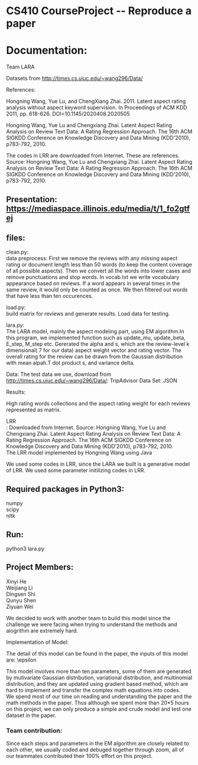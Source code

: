 # CS410 CourseProject -- Reproduce a paper

# Documentation:

Team LARA

Datasets from http://times.cs.uiuc.edu/~wang296/Data/

References: 

Hongning Wang, Yue Lu, and ChengXiang Zhai. 2011. Latent aspect rating analysis without aspect keyword supervision. In Proceedings of ACM KDD 2011, pp. 618-626. DOI=10.1145/2020408.2020505

Hongning Wang, Yue Lu and Chengxiang Zhai. Latent Aspect Rating Analysis on Review Text Data: A Rating Regression Approach. The 16th ACM SIGKDD Conference on Knowledge Discovery and Data Mining (KDD'2010), p783-792, 2010.

The codes in LRR are downloaded from Internet. These are references. Source: Hongning Wang, Yue Lu and Chengxiang Zhai. Latent Aspect Rating Analysis on Review Text Data: A Rating Regression Approach. The 16th ACM SIGKDD Conference on Knowledge Discovery and Data Mining (KDD'2010), p783-792, 2010.




## Presentation: https://mediaspace.illinois.edu/media/t/1_fo2gtfej

## files:

clean.py: <br>
data preprocess: First we remove the reviews with any missing aspect rating or document length less than 50 words (to keep the content coverage of all possible aspects).  Then we  convert all the words into lower cases and remove punctuations and stop words.  In vocab.txt we write vocabulary appearance based on reviews. If a word appears in several times in the same review, it would only be counted as once.  We then filtered out words that have less than ten occurences.  <br>

load.py: <br>
build matrix for reviews and generate results. Load data for testing. <br>

lara.py: <br>
The LARA model, mainly the aspect modeling part, using EM algorithm.In this program, we implemented function such as update_mu, update_beta, E_step, M_step etc. Gererated the alpha and s, which are the review-level k dimensional( 7 for our data) aspect weight vector and rating vector. The overall rating for the review can be drawn from the Gaussian distribution with mean alpah.T dot product s, and variance delta. <br>

Data: The test data we use, download from http://times.cs.uiuc.edu/~wang296/Data/: TripAdvisor Data Set: JSON <br>

Results: <br>

High rating words collections and the aspect rating weight for each reviews represented as matrix. <br>


LRR <br>:
Downloaded from Internet. Source: Hongning Wang, Yue Lu and Chengxiang Zhai. Latent Aspect Rating Analysis on Review Text Data: A Rating Regression Approach. The 16th ACM SIGKDD Conference on Knowledge Discovery and Data Mining (KDD'2010), p783-792, 2010.  <br>
The LRR model implemented by Hongning Wang using Java <br>

We used some codes in LRR, since the LARA we built is a generative model of LRR. We used some parameter initilizing codes in LRR. 

## Required packages in Python3:
numpy <br>
scipy <br>
nltk

## Run:
python3 lara.py <br>

## Project Members:
Xinyi He <br>
Weijiang Li <br>
Dingsen Shi  <br>
Qunyu Shen <br>
Ziyuan Wei <br>

We decided to work with another team to build this model since the challenge we were facing when trying to understand the methods and alogrithm are extremely hard. <br> 

Implementation of Model:<br>

The detail of this model can be found in the paper, the inputs of this model are: \epsilon

This model involves more than ten parameters, some of them are generated by mutivariate Gaussian distribution, variational distribution, and multinomial distribution, and they are updated using gradient based method, which are hard to implement and transfer the complex math equations into codes. <br>
We spend most of our time on reading and understanding the paper and the math methods in the paper. Thus although we spent more than 20*5 hours on this project, we can only produce a simple and crude model and test one dataset in the paper. <br>

### Team contribution:
Since each steps and parameters in the EM algorithm are closely related to each other, we usually coded and debuged together through zoom, all of our teammates contributed their 100% effort on this project.
